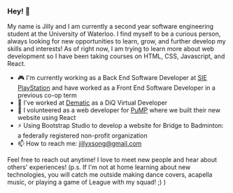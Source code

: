 ### Hey! 👋
 My name is Jilly and I am currently a second year software engineering student at the University of Waterloo. I find myself to be a curious person, always looking for new opportunities to learn, grow, and further develop my skills and interests! As of right now, I am trying to learn more about web development so I have been taking courses on HTML, CSS, Javascript, and React.
 
 - 🎮 I'm currently working as a Back End Software Developer at [SIE PlayStation](https://www.playstation.com/en-us/) and have worked as a Front End Software Developer in a previous co-op term
 - 🌱 I've worked at [Dematic](https://www.dematic.com/en-us/) as a DiQ Virtual Developer
 - 🔭 I volunteered as a web developer for [PuMP](https://pumprofessionals.org/) where we built their new website using React
 - ⚡ Using Bootstrap Studio to develop a website for Bridge to Badminton: a federally registered non-profit organization 
 - 📫 How to reach me: jillyxsong@gmail.com

Feel free to reach out anytime! I love to meet new people and hear about others' experiences! (p.s. If I'm not at home learning about new technologies, you will catch me outside making dance covers, acapella music, or playing a game of League with my squad! ;) )

<!--
**jilly477/jilly477** is a ✨ _special_ ✨ repository because its `README.md` (this file) appears on your GitHub profile.

Here are some ideas to get you started:

- 🔭 I’m currently working on ...
- 🌱 I’m currently learning ...
- 👯 I’m looking to collaborate on ...
- 🤔 I’m looking for help with ...
- 💬 Ask me about ...
- 📫 How to reach me: ...
- 😄 Pronouns: ...
- ⚡ Fun fact: ...
-->
